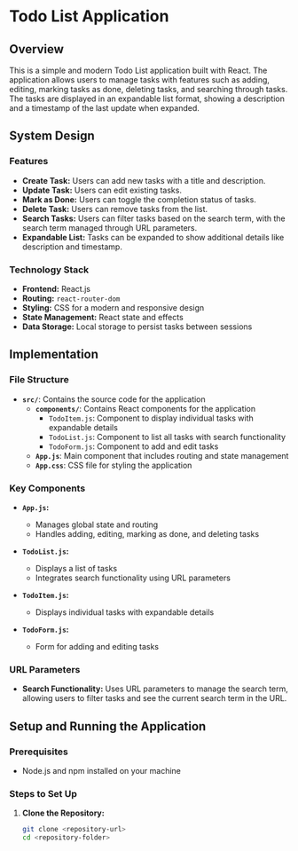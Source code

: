# Todo List Application

## Overview

This is a simple and modern Todo List application built with React. The application allows users to manage tasks with features such as adding, editing, marking tasks as done, deleting tasks, and searching through tasks. The tasks are displayed in an expandable list format, showing a description and a timestamp of the last update when expanded.

## System Design

### Features
- **Create Task:** Users can add new tasks with a title and description.
- **Update Task:** Users can edit existing tasks.
- **Mark as Done:** Users can toggle the completion status of tasks.
- **Delete Task:** Users can remove tasks from the list.
- **Search Tasks:** Users can filter tasks based on the search term, with the search term managed through URL parameters.
- **Expandable List:** Tasks can be expanded to show additional details like description and timestamp.

### Technology Stack
- **Frontend:** React.js
- **Routing:** `react-router-dom`
- **Styling:** CSS for a modern and responsive design
- **State Management:** React state and effects
- **Data Storage:** Local storage to persist tasks between sessions

## Implementation

### File Structure
- **`src/`**: Contains the source code for the application
  - **`components/`**: Contains React components for the application
    - `TodoItem.js`: Component to display individual tasks with expandable details
    - `TodoList.js`: Component to list all tasks with search functionality
    - `TodoForm.js`: Component to add and edit tasks
  - **`App.js`**: Main component that includes routing and state management
  - **`App.css`**: CSS file for styling the application

### Key Components
- **`App.js`:**
  - Manages global state and routing
  - Handles adding, editing, marking as done, and deleting tasks

- **`TodoList.js`:**
  - Displays a list of tasks
  - Integrates search functionality using URL parameters

- **`TodoItem.js`:**
  - Displays individual tasks with expandable details

- **`TodoForm.js`:**
  - Form for adding and editing tasks

### URL Parameters
- **Search Functionality:** Uses URL parameters to manage the search term, allowing users to filter tasks and see the current search term in the URL.

## Setup and Running the Application

### Prerequisites
- Node.js and npm installed on your machine

### Steps to Set Up
1. **Clone the Repository:**
   ```sh
   git clone <repository-url>
   cd <repository-folder>
